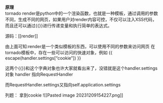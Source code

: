 **原理**  
tornado render是python中的一个渲染函数，也就是一种模板，通过调用的参数不同，生成不同的网页，如果用户对render内容可控，不仅可以注入XSS代码，而且还可以通过{{}}进行传递变量和执行简单的表达式。

源码：[[render]]

由上面可知:render是一个类似模板的东西，可以使用不同的参数来访问网页
在tornado模板中，存在一些可以访问的快速对象，例如
{{ escape(handler.settings[“cookie”]) }}

这两个{{}}和这个字典对象也许大家就看出来了，没错就是这个handler.settings对象
handler 指向RequestHandler

而RequestHandler.settings又指向self.application.settings

列题：
拿到cookie
![[Pasted image 20231209154227.png]]
